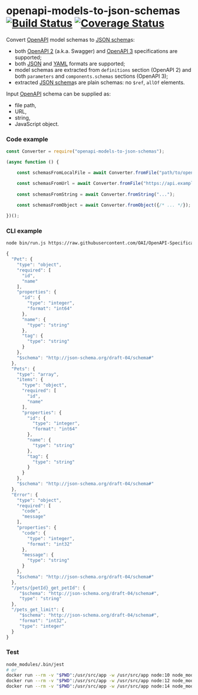 # openapi-models-to-json-schemas [![Build Status](https://travis-ci.org/francescozanoni/openapi-models-to-json-schemas.svg?branch=master)](https://travis-ci.org/francescozanoni/openapi-models-to-json-schemas) [![Coverage Status](https://coveralls.io/repos/github/francescozanoni/openapi-models-to-json-schemas/badge.svg?branch=master&service=github)](https://coveralls.io/github/francescozanoni/openapi-models-to-json-schemas?branch=master&service=github)

Convert [OpenAPI](https://swagger.io/docs/specification/about) model schemas to [JSON schema](https://json-schema.org)s:

- both [OpenAPI 2](https://swagger.io/docs/specification/2-0) (a.k.a. Swagger) and [OpenAPI 3](https://swagger.io/docs/specification) specifications are supported;
- both [JSON](https://www.json.org) and [YAML](https://yaml.org) formats are supported;
- model schemas are extracted from `definitions` section (OpenAPI 2) and both `parameters` and `components.schemas` sections (OpenAPI 3);
- extracted [JSON schema](https://json-schema.org)s are plain schemas: no `$ref`, `allOf` elements.

Input [OpenAPI](https://swagger.io/docs/specification/about) schema can be supplied as:

- file path,
- URL,
- string,
- JavaScript object.

### Code example
```javascript
const Converter = require("openapi-models-to-json-schemas");

(async function () {

    const schemasFromLocalFile = await Converter.fromFile("path/to/openapi.yaml");

    const schemasFromUrl = await Converter.fromFile("https://api.example.com/openapi.yaml");
    
    const schemasFromString = await Converter.fromString("...");
    
    const schemasFromObject = await Converter.fromObject({/* ... */});

})();
```

### CLI example
```bash
node bin/run.js https://raw.githubusercontent.com/OAI/OpenAPI-Specification/master/examples/v3.0/petstore.yaml
```

```javascript
{
  "Pet": {
    "type": "object",
    "required": [
      "id",
      "name"
    ],
    "properties": {
      "id": {
        "type": "integer",
        "format": "int64"
      },
      "name": {
        "type": "string"
      },
      "tag": {
        "type": "string"
      }
    },
    "$schema": "http://json-schema.org/draft-04/schema#"
  },
  "Pets": {
    "type": "array",
    "items": {
      "type": "object",
      "required": [
        "id",
        "name"
      ],
      "properties": {
        "id": {
          "type": "integer",
          "format": "int64"
        },
        "name": {
          "type": "string"
        },
        "tag": {
          "type": "string"
        }
      }
    },
    "$schema": "http://json-schema.org/draft-04/schema#"
  },
  "Error": {
    "type": "object",
    "required": [
      "code",
      "message"
    ],
    "properties": {
      "code": {
        "type": "integer",
        "format": "int32"
      },
      "message": {
        "type": "string"
      }
    },
    "$schema": "http://json-schema.org/draft-04/schema#"
  },
  "/pets/{petId}_get_petId": {
     "$schema": "http://json-schema.org/draft-04/schema#",
     "type": "string"
  },
  "/pets_get_limit": {
     "$schema": "http://json-schema.org/draft-04/schema#",
     "format": "int32",
     "type": "integer"
  }
}
```

### Test
```bash
node_modules/.bin/jest
# or
docker run --rm -v "$PWD":/usr/src/app -w /usr/src/app node:10 node_modules/.bin/jest
docker run --rm -v "$PWD":/usr/src/app -w /usr/src/app node:12 node_modules/.bin/jest
docker run --rm -v "$PWD":/usr/src/app -w /usr/src/app node:14 node_modules/.bin/jest
```